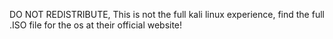 DO NOT REDISTRIBUTE,
This is not the full kali linux experience, find the full .ISO file for the os at their official website!
